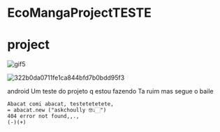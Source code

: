 # EcoMangaProjectTESTE
<h1>project</h1>


![gif5](https://github.com/anabtzz/EcoMangaProjectTESTE/assets/128055760/7a7e15aa-d327-4109-b903-d7dd0fea838f)

![322b0da0711fe1ca844bfd7b0bdd95f3](https://github.com/anabtzz/EcoMangaProjectTESTE/assets/128055760/85ce976a-e73e-4107-b3d4-a4a39a5fbb4e)

android
Um teste do projeto q estou fazendo 
Ta ruim mas segue o baile
    
    Abacat comi abacat, testetetetete,
    = abacat.new ("askchoully 🤓👆🏻")
    404 error not found,,.,
    (-)(+)
